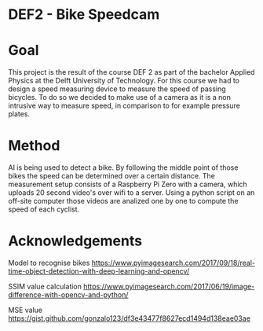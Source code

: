 # DEF2 - Bike Speedcam

# Goal
This project is the result of the course DEF 2 as part of the bachelor Applied Physics at the Delft University of Technology. For this course we had to design a speed measuring device to measure the speed of passing bicycles. To do so we decided to make use of a camera as it is a non intrusive way to measure speed, in comparison to for example pressure plates. 

# Method
AI is being used to detect a bike. By following the middle point of those bikes the speed can be determined over a certain distance. The measurement setup consists of a Raspberry Pi Zero with a camera, which uploads 20 second video's over wifi to a server. Using a python script on an off-site computer those videos are analized one by one to compute the speed of each cyclist.

# Acknowledgements
Model to recognise bikes
https://www.pyimagesearch.com/2017/09/18/real-time-object-detection-with-deep-learning-and-opencv/

SSIM value calculation
https://www.pyimagesearch.com/2017/06/19/image-difference-with-opencv-and-python/

MSE value
https://gist.github.com/gonzalo123/df3e43477f8627ecd1494d138eae03ae
